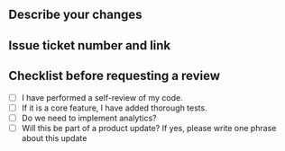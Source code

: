 ## Describe your changes

<!-- Describe the changes made in this pull request -->

## Issue ticket number and link

<!-- If applicable, provide the issue ticket number and a link -->

## Checklist before requesting a review

- [ ] I have performed a self-review of my code.
- [ ] If it is a core feature, I have added thorough tests.
- [ ] Do we need to implement analytics?
- [ ] Will this be part of a product update? If yes, please write one phrase about this update
